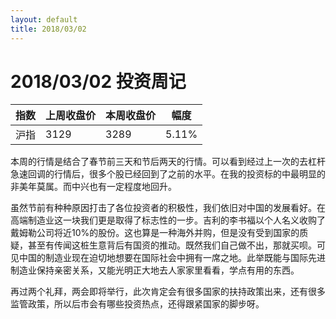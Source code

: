 ```yaml
---
layout: default
title: 2018/03/02
---
```

2018/03/02 投资周记
==================
| 指数 | 上周收盘价 | 本周收盘价 | 幅度 |  
| --- | --------- | -------- | --- |  
| 沪指 |   3129    |   3289  | 5.11% |  

本周的行情是结合了春节前三天和节后两天的行情。可以看到经过上一次的去杠杆急速回调的行情后，很多个股已经回到了之前的水平。在我的投资标的中最明显的非美年莫属。而中兴也有一定程度地回升。

虽然节前有种种原因打击了各位投资者的积极性，我们依旧对中国的发展看好。在高端制造业这一块我们更是取得了标志性的一步。吉利的李书福以个人名义收购了戴姆勒公司将近10%的股份。这也算是一种海外并购，但是没有受到国家的质疑，甚至有传闻这桩生意背后有国资的推动。既然我们自己做不出，那就买呗。可见中国的制造业现在迫切地想要在国际社会中拥有一席之地。此举既能与国际先进制造业保持亲密关系，又能光明正大地去人家家里看看，学点有用的东西。

再过两个礼拜，两会即将举行，此次肯定会有很多国家的扶持政策出来，还有很多监管政策，所以后市会有哪些投资热点，还得跟紧国家的脚步呀。
